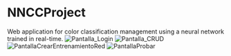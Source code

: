 # NNCCProject
Web application for color classification management using a neural network trained in real-time.
![Pantalla_Login](https://user-images.githubusercontent.com/78554741/215012486-c6d8ab4f-f097-4383-a99c-faebd172dab5.JPG)
![Pantalla_CRUD](https://user-images.githubusercontent.com/78554741/215012549-49029568-83a4-4178-8874-4de4a64c7750.JPG)
![PantallaCrearEntrenamientoRed](https://user-images.githubusercontent.com/78554741/215012604-7cb33d07-ccaf-4f55-8118-886e33f5e6e8.JPG)
![PantallaProbar](https://user-images.githubusercontent.com/78554741/215012690-24c5873c-7d44-41dc-806a-8730cff2ad35.JPG)
